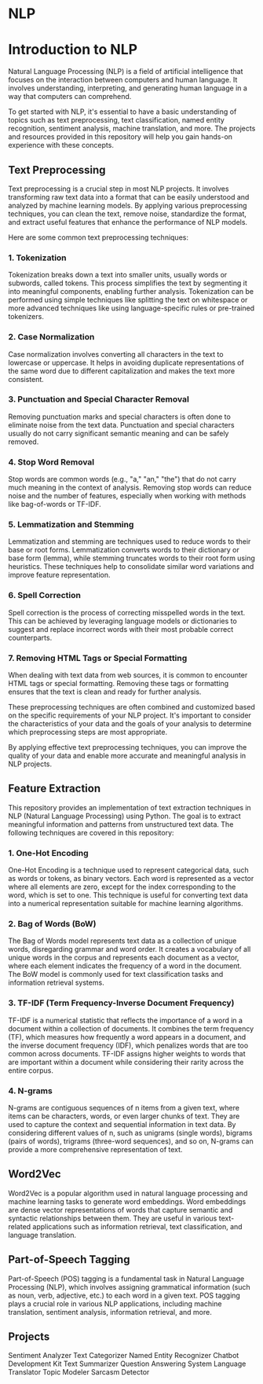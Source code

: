 # NLP

# Introduction to NLP
Natural Language Processing (NLP) is a field of artificial intelligence that focuses on the interaction between computers and human language. It involves understanding, interpreting, and generating human language in a way that computers can comprehend.

To get started with NLP, it's essential to have a basic understanding of topics such as text preprocessing, text classification, named entity recognition, sentiment analysis, machine translation, and more. The projects and resources provided in this repository will help you gain hands-on experience with these concepts.




## Text Preprocessing
Text preprocessing is a crucial step in most NLP projects. It involves transforming raw text data into a format that can be easily understood and analyzed by machine learning models. By applying various preprocessing techniques, you can clean the text, remove noise, standardize the format, and extract useful features that enhance the performance of NLP models.

Here are some common text preprocessing techniques:

### 1. Tokenization
Tokenization breaks down a text into smaller units, usually words or subwords, called tokens. This process simplifies the text by segmenting it into meaningful components, enabling further analysis. Tokenization can be performed using simple techniques like splitting the text on whitespace or more advanced techniques like using language-specific rules or pre-trained tokenizers.

### 2. Case Normalization
Case normalization involves converting all characters in the text to lowercase or uppercase. It helps in avoiding duplicate representations of the same word due to different capitalization and makes the text more consistent.

### 3. Punctuation and Special Character Removal
Removing punctuation marks and special characters is often done to eliminate noise from the text data. Punctuation and special characters usually do not carry significant semantic meaning and can be safely removed.

### 4. Stop Word Removal
Stop words are common words (e.g., "a," "an," "the") that do not carry much meaning in the context of analysis. Removing stop words can reduce noise and the number of features, especially when working with methods like bag-of-words or TF-IDF.

### 5. Lemmatization and Stemming
Lemmatization and stemming are techniques used to reduce words to their base or root forms. Lemmatization converts words to their dictionary or base form (lemma), while stemming truncates words to their root form using heuristics. These techniques help to consolidate similar word variations and improve feature representation.

### 6. Spell Correction
Spell correction is the process of correcting misspelled words in the text. This can be achieved by leveraging language models or dictionaries to suggest and replace incorrect words with their most probable correct counterparts.

### 7. Removing HTML Tags or Special Formatting
When dealing with text data from web sources, it is common to encounter HTML tags or special formatting. Removing these tags or formatting ensures that the text is clean and ready for further analysis.

These preprocessing techniques are often combined and customized based on the specific requirements of your NLP project. It's important to consider the characteristics of your data and the goals of your analysis to determine which preprocessing steps are most appropriate.

By applying effective text preprocessing techniques, you can improve the quality of your data and enable more accurate and meaningful analysis in NLP projects.



## Feature Extraction 


This repository provides an implementation of text extraction techniques in NLP (Natural Language Processing) using Python. The goal is to extract meaningful information and patterns from unstructured text data. The following techniques are covered in this repository:

### 1. One-Hot Encoding
One-Hot Encoding is a technique used to represent categorical data, such as words or tokens, as binary vectors. Each word is represented as a vector where all elements are zero, except for the index corresponding to the word, which is set to one. This technique is useful for converting text data into a numerical representation suitable for machine learning algorithms.

### 2. Bag of Words (BoW)
The Bag of Words model represents text data as a collection of unique words, disregarding grammar and word order. It creates a vocabulary of all unique words in the corpus and represents each document as a vector, where each element indicates the frequency of a word in the document. The BoW model is commonly used for text classification tasks and information retrieval systems.

### 3. TF-IDF (Term Frequency-Inverse Document Frequency)
TF-IDF is a numerical statistic that reflects the importance of a word in a document within a collection of documents. It combines the term frequency (TF), which measures how frequently a word appears in a document, and the inverse document frequency (IDF), which penalizes words that are too common across documents. TF-IDF assigns higher weights to words that are important within a document while considering their rarity across the entire corpus.

### 4. N-grams
N-grams are contiguous sequences of n items from a given text, where items can be characters, words, or even larger chunks of text. They are used to capture the context and sequential information in text data. By considering different values of n, such as unigrams (single words), bigrams (pairs of words), trigrams (three-word sequences), and so on, N-grams can provide a more comprehensive representation of text.

## Word2Vec

Word2Vec is a popular algorithm used in natural language processing and machine learning tasks to generate word embeddings. Word embeddings are dense vector representations of words that capture semantic and syntactic relationships between them. They are useful in various text-related applications such as information retrieval, text classification, and language translation.


## Part-of-Speech Tagging
Part-of-Speech (POS) tagging is a fundamental task in Natural Language Processing (NLP), which involves assigning grammatical information (such as noun, verb, adjective, etc.) to each word in a given text. POS tagging plays a crucial role in various NLP applications, including machine translation, sentiment analysis, information retrieval, and more.

## Projects 

Sentiment Analyzer
Text Categorizer
Named Entity Recognizer
Chatbot Development Kit
Text Summarizer
Question Answering System
Language Translator
Topic Modeler
Sarcasm Detector
